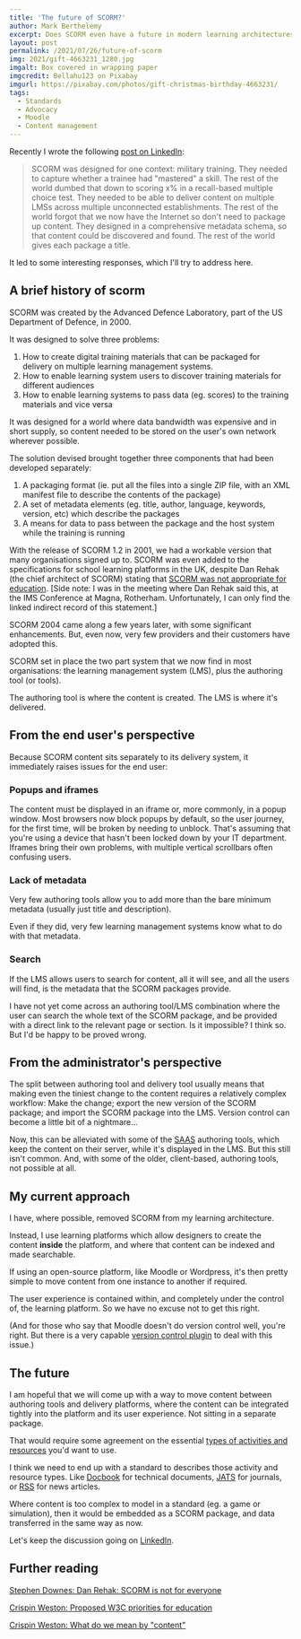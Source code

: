 ```yaml
---
title: 'The future of SCORM?'
author: Mark Berthelemy
excerpt: Does SCORM even have a future in modern learning architectures?
layout: post
permalink: /2021/07/26/future-of-scorm
img: 2021/gift-4663231_1280.jpg
imgalt: Box covered in wrapping paper
imgcredit: Bellahu123 on Pixabay
imgurl: https://pixabay.com/photos/gift-christmas-birthday-4663231/
tags:
  - Standards
  - Advocacy
  - Moodle
  - Content management
---
```

Recently I wrote the following [post on LinkedIn](https://www.linkedin.com/posts/markberthelemy_scorm-versions-the-evolution-of-the-elearning-activity-6820236617282797568-QmWc):

> SCORM was designed for one context: military training. They needed to capture whether a trainee had "mastered" a skill. The rest of the world dumbed that down to scoring x% in a recall-based multiple choice test. They needed to be able to deliver content on multiple LMSs across multiple unconnected establishments. The rest of the world forgot that we now have the Internet so don't need to package up content. They designed in a comprehensive metadata schema, so that content could be discovered and found. The rest of the world gives each package a title.

It led to some interesting responses, which I'll try to address here.

## A brief history of scorm

SCORM was created by the Advanced Defence Laboratory, part of the US Department of Defence, in 2000.

It was designed to solve three problems:

1. How to create digital training materials that can be packaged for delivery on multiple learning management systems.
2. How to enable learning system users to discover training materials for different audiences
3. How to enable learning systems to pass data (eg. scores) to the training materials and vice versa

It was designed for a world where data bandwidth was expensive and in short supply, so content needed to be stored on the user's own network wherever possible.

The solution devised brought together three components that had been developed separately:

1. A packaging format (ie. put all the files into a single ZIP file, with an XML manifest file to describe the contents of the package)
2. A set of metadata elements (eg. title, author, language, keywords, version, etc) which describe the packages
3. A means for data to pass between the package and the host system while the training is running

With the release of SCORM 1.2 in 2001, we had a workable version that many organisations signed up to. SCORM was even added to the specifications for school learning platforms in the UK, despite Dan Rehak (the chief architect of SCORM) stating that [SCORM was not appropriate for education](https://www.downes.ca/post/4410). [Side note: I was in the meeting where Dan Rehak said this, at the IMS Conference at Magna, Rotherham. Unfortunately, I can only find the linked indirect record of this statement.]

SCORM 2004 came along a few years later, with some significant enhancements. But, even now, very few providers and their customers have adopted this.

SCORM set in place the two part system that we now find in most organisations: the learning management system (LMS), plus the authoring tool (or tools).

The authoring tool is where the content is created. The LMS is where it's delivered.

## From the end user's perspective

Because SCORM content sits separately to its delivery system, it immediately raises issues for the end user:

### Popups and iframes

The content must be displayed in an iframe or, more commonly, in a popup window. Most browsers now block popups by default, so the user journey, for the first time, will be broken by needing to unblock. That's assuming that you're using a device that hasn't been locked down by your IT department. Iframes bring their own problems, with multiple vertical scrollbars often confusing users.

### Lack of metadata

Very few authoring tools allow you to add more than the bare minimum metadata (usually just title and description).

Even if they did, very few learning management systems know what to do with that metadata.

### Search

If the LMS allows users to search for content, all it will see, and all the users will find, is the metadata that the SCORM packages provide.

I have not yet come across an authoring tool/LMS combination where the user can search the whole text of the SCORM package, and be provided with a direct link to the relevant page or section. Is it impossible? I think so. But I'd be happy to be proved wrong.

## From the administrator's perspective

The split between authoring tool and delivery tool usually means that making even the tiniest change to the content requires a relatively complex workflow: Make the change; export the new version of the SCORM package; and import the SCORM package into the LMS. Version control can become a little bit of a nightmare...

Now, this can be alleviated with some of the [SAAS](https://en.wikipedia.org/wiki/Software_as_a_service) authoring tools, which keep the content on their server, while it's displayed in the LMS. But this still isn't common. And, with some of the older, client-based, authoring tools, not possible at all.

## My current approach

I have, where possible, removed SCORM from my learning architecture.

Instead, I use learning platforms which allow designers to create the content **inside** the platform, and where that content can be indexed and made searchable.

If using an open-source platform, like Moodle or Wordpress, it's then pretty simple to move content from one instance to another if required.

The user experience is contained within, and completely under the control of, the learning platform. So we have no excuse not to get this right.

(And for those who say that Moodle doesn't do version control well, you're right. But there is a very capable [version control plugin](https://www.opensourcelearning.co.uk/moodleversioncontrol) to deal with this issue.)

## The future

I am hopeful that we will come up with a way to move content between authoring tools and delivery platforms, where the content can be integrated tightly into the platform and its user experience. Not sitting in a separate package.

That would require some agreement on the essential [types of activities and resources](https://edtechnow.net/2012/04/03/what-do-we-mean-by-content/) you'd want to use.

I think we need to end up with a standard to describes those activity and resource types. Like [Docbook](https://docbook.org/) for technical documents, [JATS](https://jats.nlm.nih.gov/) for journals, or [RSS](https://en.wikipedia.org/wiki/RSS) for news articles.

Where content is too complex to model in a standard (eg. a game or simulation), then it would be embedded as a SCORM package, and data transferred in the same way as now.

Let's keep the discussion going on [LinkedIn](https://www.linkedin.com/posts/markberthelemy_scorm-versions-the-evolution-of-the-elearning-activity-6820236617282797568-QmWc/).

## Further reading

[Stephen Downes: Dan Rehak: SCORM is not for everyone](https://www.downes.ca/post/4410)

[Crispin Weston: Proposed W3C priorities for education](https://edtechnow.net/2015/02/22/w3c_priorities/)

[Crispin Weston: What do we mean by "content"](https://edtechnow.net/2012/04/03/what-do-we-mean-by-content/)
